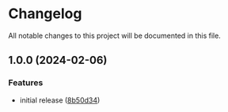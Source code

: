 # Changelog

All notable changes to this project will be documented in this file.

## 1.0.0 (2024-02-06)


### Features

* initial release ([8b50d34](https://github.com/finisterra-io/terraform-aws-aurora/commit/8b50d34f0c1cd75318db7dcc90c5262e637d422f))
